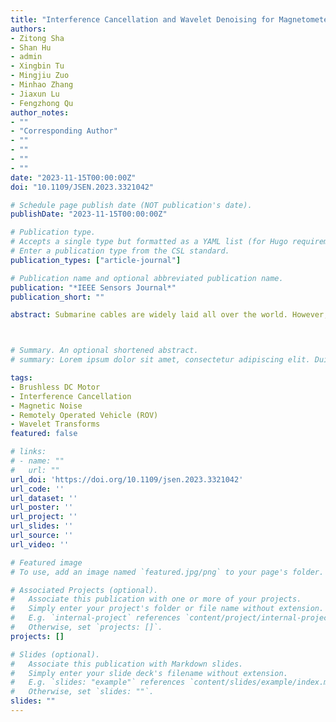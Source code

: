 ```yaml
---
title: "Interference Cancellation and Wavelet Denoising for Magnetometers in Electric Work-Class ROVs"
authors:
- Zitong Sha
- Shan Hu
- admin
- Xingbin Tu
- Mingjiu Zuo
- Minhao Zhang
- Jiaxun Lu
- Fengzhong Qu
author_notes:
- ""
- "Corresponding Author"
- ""
- ""
- ""
- ""
date: "2023-11-15T00:00:00Z"
doi: "10.1109/JSEN.2023.3321042"

# Schedule page publish date (NOT publication's date).
publishDate: "2023-11-15T00:00:00Z"

# Publication type.
# Accepts a single type but formatted as a YAML list (for Hugo requirements).
# Enter a publication type from the CSL standard.
publication_types: ["article-journal"]

# Publication name and optional abbreviated publication name.
publication: "*IEEE Sensors Journal*"
publication_short: ""

abstract: Submarine cables are widely laid all over the world. However, they are not completely fixed in practice and are subject to displacement by currents and typhoons. To maintain and repair the submarine cables, it is necessary to detect their positions. Using a remotely operated vehicle (ROV) equipped with magnetometers is a common way for submarine detection. However, as ROVs develop toward electrification and large scale, the interference of electric drives on the magnetometer is significant. Magnetic interference and noise in the environment affect the signals of magnetometers, reducing the accuracy of submarine cable detection. In this article, a two-step method is proposed to reduce the influence of magnetic noise and interference. In the first step, we eliminate magnetic interference based on its correlation with motor speed. In the second step, wavelet transform is used to eliminate environmental magnetic noise. According to the simulation and on-site test, this method can reduce the magnetic interference caused by brushless dc motors and improve the accuracy of magnetic detection and positioning of submarine cables.



# Summary. An optional shortened abstract.
# summary: Lorem ipsum dolor sit amet, consectetur adipiscing elit. Duis posuere tellus ac convallis placerat. Proin tincidunt magna sed ex sollicitudin condimentum.

tags:
- Brushless DC Motor
- Interference Cancellation
- Magnetic Noise
- Remotely Operated Vehicle (ROV)
- Wavelet Transforms
featured: false

# links:
# - name: ""
#   url: ""
url_doi: 'https://doi.org/10.1109/jsen.2023.3321042'
url_code: ''
url_dataset: ''
url_poster: ''
url_project: ''
url_slides: ''
url_source: ''
url_video: ''

# Featured image
# To use, add an image named `featured.jpg/png` to your page's folder. 

# Associated Projects (optional).
#   Associate this publication with one or more of your projects.
#   Simply enter your project's folder or file name without extension.
#   E.g. `internal-project` references `content/project/internal-project/index.md`.
#   Otherwise, set `projects: []`.
projects: []

# Slides (optional).
#   Associate this publication with Markdown slides.
#   Simply enter your slide deck's filename without extension.
#   E.g. `slides: "example"` references `content/slides/example/index.md`.
#   Otherwise, set `slides: ""`.
slides: ""
---
```

